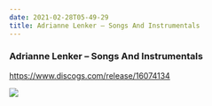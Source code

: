 ```yaml
---
date: 2021-02-28T05-49-29
title: Adrianne Lenker – Songs And Instrumentals
---
```

### Adrianne Lenker – Songs And Instrumentals
https://www.discogs.com/release/16074134

![](dayone-moment://76C84448CA3847D0B823F228CC85443A)
